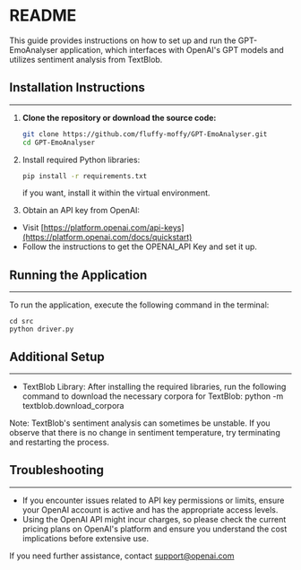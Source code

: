 # README

This guide provides instructions on how to set up and run the GPT-EmoAnalyser application, which interfaces with OpenAI's GPT models and utilizes sentiment analysis from TextBlob.


## Installation Instructions
-----------------
1. **Clone the repository or download the source code:**
   ```bash
   git clone https://github.com/fluffy-moffy/GPT-EmoAnalyser.git
   cd GPT-EmoAnalyser
   ```


2. Install required Python libraries:
   ```bash 
   pip install -r requirements.txt
   ```
   if you want, install it within the virtual environment.


3. Obtain an API key from OpenAI:
- Visit [https://platform.openai.com/api-keys](https://platform.openai.com/docs/quickstart)
- Follow the instructions to get the OPENAI_API Key and set it up.


## Running the Application
-----------------
To run the application, execute the following command in the terminal:
```
cd src
python driver.py
```

## Additional Setup
----------------
- TextBlob Library:
  After installing the required libraries, run the following command to download the necessary corpora for TextBlob:
python -m textblob.download_corpora

Note: TextBlob's sentiment analysis can sometimes be unstable. If you observe that there is no change in sentiment temperature, try terminating and restarting the process.

## Troubleshooting
---------------
- If you encounter issues related to API key permissions or limits, ensure your OpenAI account is active and has the appropriate access levels.
- Using the OpenAI API might incur charges, so please check the current pricing plans on OpenAI's platform and ensure you understand the cost implications before extensive use.

If you need further assistance, contact support@openai.com
